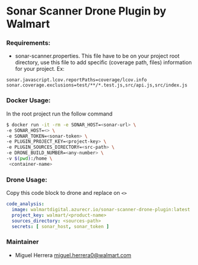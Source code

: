 # Sonar Scanner Drone Plugin by Walmart

### Requirements:
  * sonar-scanner.properties. This file have to be on your project root directory, use this file to add specific (coverage path, files) information for your project. Ex: 
  ```
  sonar.javascript.lcov.reportPaths=coverage/lcov.info
  sonar.coverage.exclusions=test/**/*.test.js,src/api.js,src/index.js
  ```

### Docker Usage:
In the root project run the follow command
```bash
$ docker run -it -rm -e SONAR_HOST=<sonar-url> \
-e SONAR_HOST=<> \
-e SONAR_TOKEN=<sonar-token> \
-e PLUGIN_PROJECT_KEY=<project-key> \
-e PLUGIN_SOURCES_DIRECTORY=<src-path> \
-e DRONE_BUILD_NUMBER=<any-number> \
-v $(pwd):/home \
 <container-name>
```

### Drone Usage:
Copy this code block to drone and replace on `<>`
```yaml
code_analysis:
  image: walmartdigital.azurecr.io/sonar-scanner-drone-plugin:latest
  project_key: walmart/<product-name>
  sources_directory: <sources-path>
  secrets: [ sonar_host, sonar_token ]
```

### Maintainer
  * Miguel Herrera <miguel.herrera0@walmart.com>
 